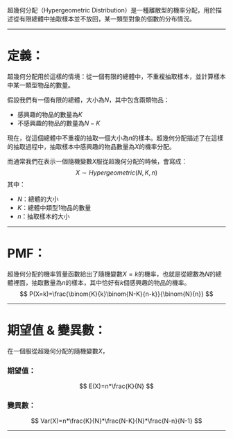 超幾何分配（Hypergeometric Distribution）是一種離散型的機率分配，用於描述從有限總體中抽取樣本並不放回，某一類型對象的個數的分布情況。
- - -
# 定義：
超幾何分配用於這樣的情境：從一個有限的總體中，不重複抽取樣本，並計算樣本中某一類型物品的數量。

假設我們有一個有限的總體，大小為$N$，其中包含兩類物品：
- 感興趣的物品的數量為$K$
- 不感興趣的物品的數量為$N-K$

現在，從這個總體中不重複的抽取一個大小為$n$的樣本。超幾何分配描述了在這樣的抽取過程中，抽取樣本中感興趣的物品數量為$X$的機率分配。

而通常我們在表示一個隨機變數$X$服從超幾何分配的時候，會寫成：$$X \sim Hypergeometric(N,K,n)$$
其中：
- $N$：總體的大小
- $K$：總體中類型1物品的數量
- $n$：抽取樣本的大小
- - -
# PMF：
超幾何分配的機率質量函數給出了隨機變數$X=k$的機率，也就是從總數為$N$的總體裡面，抽取數量為$n$的樣本，其中恰好有$k$個感興趣的物品的機率。
$$
P(X=k)=\frac{\binom{K}{k}\binom{N-K}{n-k}}{\binom{N}{n}}
$$
- - -
# 期望值 & 變異數：
在一個服從超幾何分配的隨機變數$X$，
### 期望值：
$$
E(X)=n*\frac{K}{N}
$$
### 變異數：
$$
Var(X)=n*\frac{K}{N}*\frac{N-K}{N}*\frac{N-n}{N-1}
$$
- - -
